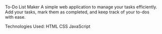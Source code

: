 To-Do List Maker
A simple web application to manage your tasks efficiently. Add your tasks, mark them as completed, and keep track of your to-dos with ease.

Technologies Used:
HTML
CSS
JavaScript
